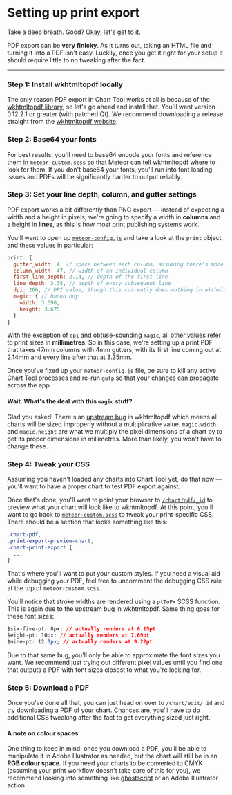 # Setting up print export

Take a deep breath. Good? Okay, let's get to it.

PDF export can be **very finicky**. As it turns out, taking an HTML file and turning it into a PDF isn't easy. Luckily, once you get it right for your setup it should require little to no tweaking after the fact. 

----------

### **Step 1:** Install wkhtmltopdf locally

The only reason PDF export in Chart Tool works at all is because of the [wkhtmltopdf library](http://wkhtmltopdf.org/), so let's go ahead and install that. You'll want version 0.12.2.1 or greater (with patched Qt). We recommend downloading a release straight from the [wkhtmltopdf website](wkhtmltopdf.org/downloads.html).


### **Step 2:** Base64 your fonts
For best results, you'll need to base64 encode your fonts and reference them in [`meteor-custom.scss`](https://github.com/globeandmail/chart-tool/blob/master/tutorials/customizing.md) so that Meteor can tell wkhtmltopdf where to look for them. If you don't base64 your fonts, you'll run into font loading issues and PDFs will be significantly harder to output reliably.


### **Step 3:** Set your line depth, column, and gutter settings

PDF export works a bit differently than PNG export — instead of expecting a width and a height in pixels, we're going to specify a width in **columns** and a height in **lines**, as this is how most print publishing systems work.

You'll want to open up [`meteor-config.js`](https://github.com/globeandmail/chart-tool/blob/master/tutorials/customizing.md) and take a look at the `print` object, and these values in particular:

```javascript
print: {
  gutter_width: 4, // space between each column, assuming there's more than one
  column_width: 47, // width of an individual column
  first_line_depth: 2.14, // depth of the first line
  line_depth: 3.35, // depth of every subsequent line
  dpi: 266, // DPI value, though this currently does nothing in wkthmltopdf pending an upstream change
  magic: { // hoooo boy
    width: 3.698,
    height: 3.675
  }
}
```

With the exception of `dpi` and obtuse-sounding `magic`, all other values refer to print sizes in **millimetres**. So in this case, we're setting up a print PDF that takes 47mm columns with 4mm gutters, with its first line coming out at 2.14mm and every line after that at 3.35mm.

Once you've fixed up your `meteor-config.js` file, be sure to kill any active Chart Tool processes and re-run `gulp` so that your changes can propagate across the app.

#### Wait. What's the deal with this `magic` stuff?

Glad you asked! There's an [upstream bug](https://github.com/wkhtmltopdf/wkhtmltopdf/issues/2290) in wkhtmltopdf which means all charts will be sized improperly without a multiplicative value. `magic.width` and `magic.height` are what we multiply the pixel dimensions of a chart by to get its proper dimensions in millimetres. More than likely, you won't have to change these.



### **Step 4:** Tweak your CSS

Assuming you haven't loaded any charts into Chart Tool yet, do that now — you'll want to have a proper chart to test PDF export against.

Once that's done, you'll want to point your browser to [`/chart/pdf/_id`](https://github.com/globeandmail/chart-tool/blob/master/tutorials/interface.md) to preview what your chart will look like to wkhtmltopdf. At this point, you'll want to go back to [`meteor-custom.scss`](https://github.com/globeandmail/chart-tool/blob/master/tutorials/customizing.md) to tweak your print-specific CSS. There should be a section that looks something like this:

```css
.chart-pdf,
.print-export-preview-chart,
.chart-print-export {
  ... 
}
```

That's where you'll want to put your custom styles. If you need a visual aid while debugging your PDF, feel free to uncomment the debugging CSS rule at the top of `meteor-custom.scss`.

You'll notice that stroke widths are rendered using a `ptToPx` SCSS function. This is again due to the upstream bug in wkhtmltopdf. Same thing goes for these font sizes:

```CSS
$six-five-pt: 8px; // actually renders at 6.15pt
$eight-pt: 10px; // actually renders at 7.69pt
$nine-pt: 12.0px; // actually renders at 9.22pt
```

Due to that same bug, you'll only be able to approximate the font sizes you want. We recommend just trying out different pixel values until you find one that outputs a PDF with font sizes closest to what you're looking for.


### **Step 5:** Download a PDF

Once you've done all that, you can just head on over to `/chart/edit/_id` and try downloading a PDF of your chart. Chances are, you'll have to do additional CSS tweaking after the fact to get everything sized just right.

#### A note on colour spaces

One thing to keep in mind: once you download a PDF, you'll be able to manipulate it in Adobe Illustrator as needed, but the chart will still be in an **RGB colour space**. If you need your charts to be converted to CMYK (assuming your print workflow doesn't take care of this for you), we recommend looking into something like [ghostscript](http://graphicdesign.stackexchange.com/questions/38306/converting-pdf-from-rgb-to-cmyk-with-freeware-or-oss) or an Adobe Illustrator action.
